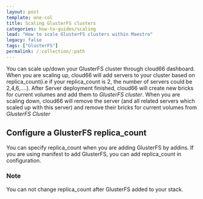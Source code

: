 ```yaml
---
layout: post
template: one-col
title: Scaling GlusterFS clusters
categories: how-to-guides/scaling
lead: "How to scale GlusterFS clusters within Maestro"
legacy: false
tags: ["GlusterFS"]
permalink: /:collection/:path
---
```


You can scale up/down your GlusterFS cluster through cloud66 dashboard.
When you are scaling up, cloud66 will add servers to your cluster based on replica_count(i.e if your replica_count is 2, the number of servers could be 2,4,6,....). After Server deployment finished, cloud66 will create new bricks for current volumes and add them to _GlusterFS cluster_.
When you are scaling down, cloud66 will remove the server (and all related servers which scaled up with this server) and remove their bricks for current volumes from _GlusterFS Cluster_


## Configure a GlusterFS replica_count

You can specify replica_count when you are adding GlusterFS by addins. If you are using manifest to add GlusterFS, you can add replica_count in configuration.



### Note

You can not change replica_count after GlusterFS added to your stack.


